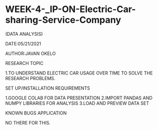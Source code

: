 # WEEK-4-_IP-ON-Electric-Car-sharing-Service-Company

(DATA ANALYSIS)

DATE:05/21/2021

AUTHOR:JAVAN OKELO

RESEARCH TOPIC

1.TO UNDERSTAND ELECTRIC CAR USAGE OVER TIME TO SOLVE THE RESEARCH PROBLEMS.

SET UP/INSTALLATION REQUIREMENTS

1.GOOGLE COLAB FOR DATA PRESENTATION
2.IMPORT PANDAS AND NUMPY LIBRARIES FOR ANALYSIS
3.LOAD AND PREVIEW DATA SET

KNOWN BUGS APPLICATION

NO THERE FOR THIS.
